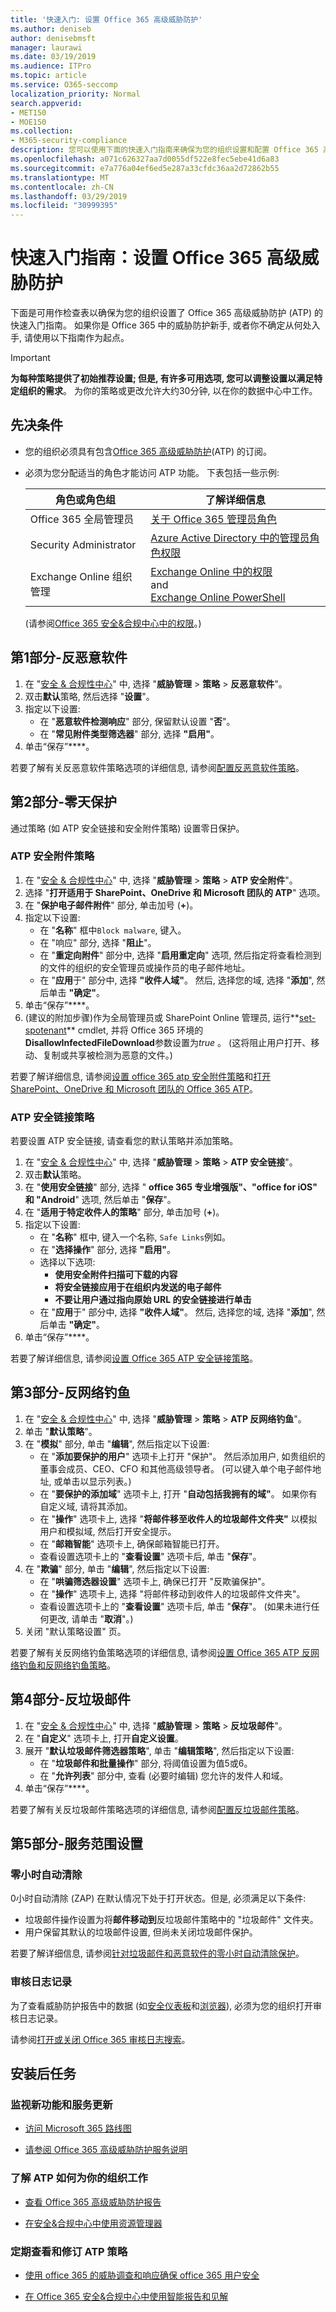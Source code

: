 ```yaml
---
title: '快速入门: 设置 Office 365 高级威胁防护'
ms.author: deniseb
author: denisebmsft
manager: laurawi
ms.date: 03/19/2019
ms.audience: ITPro
ms.topic: article
ms.service: O365-seccomp
localization_priority: Normal
search.appverid:
- MET150
- MOE150
ms.collection:
- M365-security-compliance
description: 您可以使用下面的快速入门指南来确保为您的组织设置和配置 Office 365 高级威胁防护 (ATP)。
ms.openlocfilehash: a071c626327aa7d0055df522e8fec5ebe41d6a83
ms.sourcegitcommit: e7a776a04ef6ed5e287a33cfdc36aa2d72862b55
ms.translationtype: MT
ms.contentlocale: zh-CN
ms.lasthandoff: 03/29/2019
ms.locfileid: "30999395"
---
```

# <a name="quick-start-guide-set-up-office-365-advanced-threat-protection"></a>快速入门指南：设置 Office 365 高级威胁防护

下面是可用作检查表以确保为您的组织设置了 Office 365 高级威胁防护 (ATP) 的快速入门指南。 如果你是 Office 365 中的威胁防护新手, 或者你不确定从何处入手, 请使用以下指南作为起点。 

> [!IMPORTANT]
> **为每种策略提供了初始推荐设置; 但是, 有许多可用选项, 您可以调整设置以满足特定组织的需求**。 为你的策略或更改允许大约30分钟, 以在你的数据中心中工作。

## <a name="prerequisites"></a>先决条件

- 您的组织必须具有包含[Office 365 高级威胁防护](office-365-atp.md)(ATP) 的订阅。

- 必须为您分配适当的角色才能访问 ATP 功能。 下表包括一些示例: 

    |角色或角色组  |了解详细信息  |
    |---------|---------|
    |Office 365 全局管理员 |[关于 Office 365 管理员角色](https://docs.microsoft.com/office365/admin/add-users/about-admin-roles)|
    |Security Administrator |[Azure Active Directory 中的管理员角色权限](https://docs.microsoft.com/en-us/azure/active-directory/users-groups-roles/directory-assign-admin-roles)|
    |Exchange Online 组织管理 |[Exchange Online 中的权限](https://docs.microsoft.com/en-us/exchange/permissions-exo/permissions-exo) <br>and<br> [Exchange Online PowerShell](https://docs.microsoft.com/powershell/exchange/exchange-online/exchange-online-powershell?view=exchange-ps)|

    (请参阅[Office 365 安全&amp;合规中心中的权限](permissions-in-the-security-and-compliance-center.md)。)

## <a name="part-1---anti-malware"></a>第1部分-反恶意软件

1. 在 "[安全 & 合规性中心](https://protection.office.com)" 中, 选择 "**威胁管理** > **策略** > **反恶意软件**"。
2. 双击**默认**策略, 然后选择 "**设置**"。
3. 指定以下设置:
    - 在 "**恶意软件检测响应**" 部分, 保留默认设置 "**否**"。
    - 在 "**常见附件类型筛选器**" 部分, 选择 **"启用"**。
4. 单击“保存”****。

若要了解有关反恶意软件策略选项的详细信息, 请参阅[配置反恶意软件策略](configure-anti-malware-policies.md)。

## <a name="part-2---zero-day-protection"></a>第2部分-零天保护

通过策略 (如 ATP 安全链接和安全附件策略) 设置零日保护。

### <a name="atp-safe-attachments-policies"></a>ATP 安全附件策略

1. 在 "[安全 & 合规性中心](https://protection.office.com)" 中, 选择 "**威胁管理** > **策略** > **ATP 安全附件**"。
2. 选择 "**打开适用于 SharePoint、OneDrive 和 Microsoft 团队的 ATP**" 选项。
3. 在 "**保护电子邮件附件**" 部分, 单击加号 (**+**)。
4. 指定以下设置:
    - 在 "**名称**" 框中`Block malware`, 键入。
    - 在 "响应" 部分, 选择 "**阻止**"。
    - 在 "**重定向附件**" 部分中, 选择 "**启用重定向**" 选项, 然后指定将查看检测到的文件的组织的安全管理员或操作员的电子邮件地址。
    - 在 "**应用**于" 部分中, 选择 **"收件人域"**。 然后, 选择您的域, 选择 "**添加**", 然后单击 **"确定"**。
5. 单击“保存”****。
6. (建议的附加步骤)作为全局管理员或 SharePoint Online 管理员, 运行**[set-spotenant](https://docs.microsoft.com/powershell/module/sharepoint-online/Set-SPOTenant?view=sharepoint-ps)** cmdlet, 并将 Office 365 环境的**DisallowInfectedFileDownload**参数设置为*true* 。 (这将阻止用户打开、移动、复制或共享被检测为恶意的文件。)  

若要了解详细信息, 请参阅[设置 office 365 atp 安全附件策略](set-up-atp-safe-attachments-policies.md)和[打开 SharePoint、OneDrive 和 Microsoft 团队的 Office 365 ATP](turn-on-atp-for-spo-odb-and-teams.md)。

### <a name="atp-safe-links-policies"></a>ATP 安全链接策略

若要设置 ATP 安全链接, 请查看您的默认策略并添加策略。

1. 在 "[安全 & 合规性中心](https://protection.office.com)" 中, 选择 "**威胁管理** > **策略** > **ATP 安全链接**"。
2. 双击**默认**策略。
3. 在 "**使用安全链接**" 部分, 选择 " **office 365 专业增强版"、"office for iOS" 和 "Android**" 选项, 然后单击 "**保存**"。
4. 在 "**适用于特定收件人的策略**" 部分, 单击加号 (**+**)。
5. 指定以下设置:
    - 在 "**名称**" 框中, 键入一个名称, `Safe Links`例如。
    - 在 "**选择操作**" 部分, 选择 **"启用"**。
    - 选择以下选项:
        - **使用安全附件扫描可下载的内容** 
        - **将安全链接应用于在组织内发送的电子邮件**
        - **不要让用户通过指向原始 URL 的安全链接进行单击**
    - 在 "**应用**于" 部分中, 选择 **"收件人域"**。 然后, 选择您的域, 选择 "**添加**", 然后单击 **"确定"**。
6. 单击“保存”****。

若要了解详细信息, 请参阅[设置 Office 365 ATP 安全链接策略](set-up-atp-safe-links-policies.md)。 

## <a name="part-3---anti-phishing"></a>第3部分-反网络钓鱼 

1. 在 "[安全 & 合规性中心](https://protection.office.com)" 中, 选择 "**威胁管理** > **策略** > **ATP 反网络钓鱼**"。
2. 单击 "**默认策略**"。
3. 在 "**模拟**" 部分, 单击 "**编辑**", 然后指定以下设置:
    -  在 "**添加要保护的用户**" 选项卡上打开 "保护"。 然后添加用户, 如贵组织的董事会成员、CEO、CFO 和其他高级领导者。 (可以键入单个电子邮件地址, 或单击以显示列表。)
    - 在 "**要保护的添加域**" 选项卡上, 打开 "**自动包括我拥有的域"**。 如果你有自定义域, 请将其添加。
    - 在 "**操作**" 选项卡上, 选择 "**将邮件移至收件人的垃圾邮件文件夹"** 以模拟用户和模拟域, 然后打开安全提示。
    - 在 "**邮箱智能**" 选项卡上, 确保邮箱智能已打开。
    - 查看设置选项卡上的 "**查看设置**" 选项卡后, 单击 "**保存**"。
4. 在 "**欺骗**" 部分, 单击 "**编辑**", 然后指定以下设置:
    - 在 "**哄骗筛选器设置**" 选项卡上, 确保已打开 "反欺骗保护"。
    - 在 "**操作**" 选项卡上, 选择 "将邮件移动到收件人的垃圾邮件文件夹"。
    - 查看设置选项卡上的 "**查看设置**" 选项卡后, 单击 "**保存**"。 (如果未进行任何更改, 请单击 "**取消**"。)
5. 关闭 "默认策略设置" 页。

若要了解有关反网络钓鱼策略选项的详细信息, 请参阅[设置 Office 365 ATP 反网络钓鱼和反网络钓鱼策略](set-up-anti-phishing-policies.md)。

## <a name="part-4---anti-spam"></a>第4部分-反垃圾邮件

1. 在 "[安全 & 合规性中心](https://protection.office.com)" 中, 选择 "**威胁管理** > **策略** > **反垃圾邮件**"。
2. 在 "**自定义**" 选项卡上, 打开**自定义设置**。
3. 展开 "**默认垃圾邮件筛选器策略**", 单击 "**编辑策略**", 然后指定以下设置:
    - 在 "**垃圾邮件和批量操作**" 部分, 将阈值设置为值5或6。
    - 在 "**允许列表**" 部分中, 查看 (必要时编辑) 您允许的发件人和域。
4. 单击“保存”****。

若要了解有关反垃圾邮件策略选项的详细信息, 请参阅[配置反垃圾邮件策略](configure-the-anti-spam-policies.md)。

## <a name="part-5---service-wide-settings"></a>第5部分-服务范围设置

### <a name="zero-hour-auto-purge"></a>零小时自动清除

0小时自动清除 (ZAP) 在默认情况下处于打开状态。但是, 必须满足以下条件:
- 垃圾邮件操作设置为将**邮件移动到**反垃圾邮件策略中的 "垃圾邮件" 文件夹。
- 用户保留其默认的垃圾邮件设置, 但尚未关闭垃圾邮件保护。

若要了解详细信息, 请参阅[针对垃圾邮件和恶意软件的零小时自动清除保护](zero-hour-auto-purge.md)。

### <a name="audit-logging"></a>审核日志记录

为了查看威胁防护报告中的数据 (如[安全仪表板](security-dashboard.md)和[浏览器](use-explorer-in-security-and-compliance.md)), 必须为您的组织打开审核日志记录。

请参阅[打开或关闭 Office 365 审核日志搜索](turn-audit-log-search-on-or-off.md)。

## <a name="post-setup-tasks"></a>安装后任务

### <a name="watch-for-new-features-and-service-updates"></a>监视新功能和服务更新

- [访问 Microsoft 365 路线图](https://www.microsoft.com/microsoft-365/roadmap?filters=&searchterms=advanced%2Cthreat%2Cprotection)

- [请参阅 Office 365 高级威胁防护服务说明](https://docs.microsoft.com/office365/servicedescriptions/office-365-advanced-threat-protection-service-description#whats-new-in-office-365-advanced-threat-protection-atp)

### <a name="see-how-atp-is-working-for-your-organization"></a>了解 ATP 如何为你的组织工作

- [查看 Office 365 高级威胁防护报告](view-reports-for-atp.md)

- [在安全&amp;合规中心中使用资源管理器](use-explorer-in-security-and-compliance.md)

### <a name="periodically-review-and-revise-your-atp-policies"></a>定期查看和修订 ATP 策略

- [使用 office 365 的威胁调查和响应确保 office 365 用户安全](keep-users-safe-with-office-365-ti.md) 

- [在 Office 365 安全&amp;合规中心中使用智能报告和见解](reports-and-insights-in-security-and-compliance.md) 